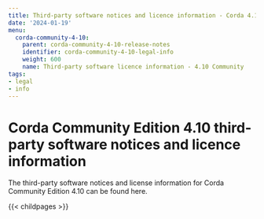 ```yaml
---
title: Third-party software notices and licence information - Corda 4.10 Community
date: '2024-01-19'
menu:
  corda-community-4-10:
    parent: corda-community-4-10-release-notes
    identifier: corda-community-4-10-legal-info
    weight: 600
    name: Third-party software licence information - 4.10 Community
tags:
- legal
- info
---
```


# Corda Community Edition 4.10 third-party software notices and licence information

The third-party software notices and license information for Corda Community Edition 4.10 can be found here.

{{< childpages >}}